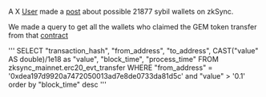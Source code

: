 A X [User](https://twitter.com/lingland09/) made a [post](https://twitter.com/lingland09/status/1700970363713167450) about possible 21877 sybil wallets on zkSync.

We made a query to get all the wallets who claimed the GEM token transfer from that [contract](https://explorer.zksync.io/address/0xdea197d9920a7472050013ad7e8de0733da81d5c#transfers)

'''
SELECT
  "transaction_hash",
  "from_address",
  "to_address",
  CAST("value" AS double)/1e18 as "value",
  "block_time",
  "process_time"
FROM
  zksync_mainnet.erc20_evt_transfer
WHERE "from_address" = '0xdea197d9920a7472050013ad7e8de0733da81d5c'
and "value" > '0.1'
order by "block_time" desc
'''
